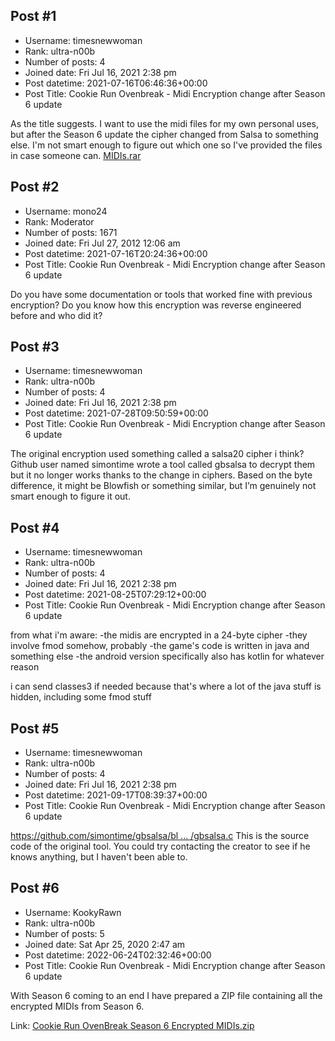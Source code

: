 ## Post #1
- Username: timesnewwoman
- Rank: ultra-n00b
- Number of posts: 4
- Joined date: Fri Jul 16, 2021 2:38 pm
- Post datetime: 2021-07-16T06:46:36+00:00
- Post Title: Cookie Run Ovenbreak - Midi Encryption change after Season 6 update

As the title suggests. I want to use the midi files for my own personal uses, but after the Season 6 update the cipher changed from Salsa to something else. I'm not smart enough to figure out which one so I've provided the files in case someone can.
[MIDIs.rar](https://xentaxbackup.github.io/file/20458_MIDIs.rar)
## Post #2
- Username: mono24
- Rank: Moderator
- Number of posts: 1671
- Joined date: Fri Jul 27, 2012 12:06 am
- Post datetime: 2021-07-16T20:24:36+00:00
- Post Title: Cookie Run Ovenbreak - Midi Encryption change after Season 6 update

Do you have some documentation or tools that worked fine with previous encryption?
Do you know how this encryption was reverse engineered before and who did it?
## Post #3
- Username: timesnewwoman
- Rank: ultra-n00b
- Number of posts: 4
- Joined date: Fri Jul 16, 2021 2:38 pm
- Post datetime: 2021-07-28T09:50:59+00:00
- Post Title: Cookie Run Ovenbreak - Midi Encryption change after Season 6 update

The original encryption used something called a salsa20 cipher i think? Github user named simontime wrote a tool called gbsalsa to decrypt them but it no longer works thanks to the change in ciphers. 
Based on the byte difference, it might be Blowfish or something similar, but I’m genuinely not smart enough to figure it out.
## Post #4
- Username: timesnewwoman
- Rank: ultra-n00b
- Number of posts: 4
- Joined date: Fri Jul 16, 2021 2:38 pm
- Post datetime: 2021-08-25T07:29:12+00:00
- Post Title: Cookie Run Ovenbreak - Midi Encryption change after Season 6 update

from what i'm aware:
-the midis are encrypted in a 24-byte cipher
-they involve fmod somehow, probably
-the game's code is written in java and something else
-the android version specifically also has kotlin for whatever reason

i can send classes3 if needed because that's where a lot of the java stuff is hidden, including some fmod stuff
## Post #5
- Username: timesnewwoman
- Rank: ultra-n00b
- Number of posts: 4
- Joined date: Fri Jul 16, 2021 2:38 pm
- Post datetime: 2021-09-17T08:39:37+00:00
- Post Title: Cookie Run Ovenbreak - Midi Encryption change after Season 6 update

[https://github.com/simontime/gbsalsa/bl ... /gbsalsa.c](https://github.com/simontime/gbsalsa/blob/master/gbsalsa.c)
This is the source code of the original tool. You could try contacting the creator to see if he knows anything, but I haven't been able to.
## Post #6
- Username: KookyRawn
- Rank: ultra-n00b
- Number of posts: 5
- Joined date: Sat Apr 25, 2020 2:47 am
- Post datetime: 2022-06-24T02:32:46+00:00
- Post Title: Cookie Run Ovenbreak - Midi Encryption change after Season 6 update

With Season 6 coming to an end I have prepared a ZIP file containing all the encrypted MIDIs from Season 6.

Link: [Cookie Run OvenBreak Season 6 Encrypted MIDIs.zip](https://mega.nz/file/9Adl0YTC#5o-HaHupciWxIBXFsz8dUHZHvE11l26sU3pTzBn6iuM)
